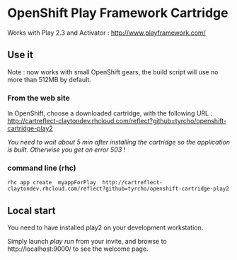 # OpenShift Play Framework Cartridge

Works with Play 2.3 and Activator : http://www.playframework.com/

## Use it

Note : now works with small OpenShift gears, the build script will use no more than 512MB by default.

### From the web site

In OpenShift, choose a downloaded cartridge, with the following URL : http://cartreflect-claytondev.rhcloud.com/reflect?github=tyrcho/openshift-cartridge-play2

*You need to wait about 5 min after installing the cartridge so the application is built. Otherwise you get an error 503 !*

### command line (rhc)

```rhc app create  myappForPlay  http://cartreflect-claytondev.rhcloud.com/reflect?github=tyrcho/openshift-cartridge-play2```


## Local start

You need to have installed play2 on your development workstation.

Simply launch *play run* from your invite, and browse to http://localhost:9000/ to see the welcome page.
